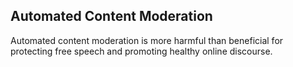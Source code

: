 ## Automated Content Moderation

Automated content moderation is more harmful than beneficial for protecting
free speech and promoting healthy online discourse.


